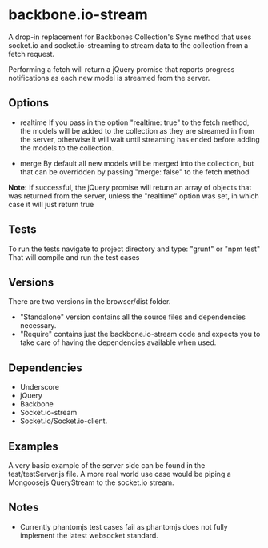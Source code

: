 backbone.io-stream
=====================

A drop-in replacement for Backbones Collection's Sync method that uses socket.io and socket.io-streaming to stream data to the collection from a fetch request.

Performing a fetch will return a jQuery promise that reports progress notifications as each new model is streamed from the server.

Options
-------

- realtime
If you pass in the option "realtime: true" to the fetch method, the models will be added to the collection as they are streamed in from the server, otherwise it will wait until streaming has ended before adding the models to the collection.

- merge
By default all new models will be merged into the collection, but that can be overridden by passing "merge: false" to the fetch method

**Note:**
If successful, the jQuery promise will return an array of objects that was returned from the server, unless the "realtime" option was set, in which case it will just return true

Tests
----------
To run the tests navigate to project directory and type: "grunt" or "npm test"
That will compile and run the test cases

Versions
-------------

There are two versions in the browser/dist folder.
- "Standalone" version contains all the source files and dependencies necessary.
- "Require" contains just the backbone.io-stream code and expects you to take care of having the dependencies available when used.

Dependencies
------------
- Underscore
- jQuery
- Backbone
- Socket.io-stream
- Socket.io/Socket.io-client.

Examples
--------
A very basic example of the server side can be found in the test/testServer.js file. 
A more real world use case would be piping a Mongoosejs QueryStream to the socket.io stream.

Notes
-----
- Currently phantomjs test cases fail as phantomjs does not fully implement the latest websocket standard.
